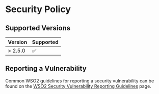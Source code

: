 # Security Policy

## Supported Versions


| Version | Supported          |
| ------- | ------------------ |
| > 2.5.0 | :white_check_mark: |

## Reporting a Vulnerability

Common WSO2 guidelines for reporting a security vulnerability can be found 
on the [WSO2 Security Vulnerability Reporting Guidelines](https://docs.wso2.com/display/Security/WSO2+Security+Vulnerability+Reporting+Guidelines) page.
